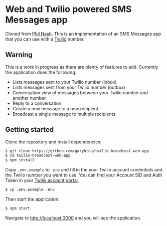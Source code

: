 # Web and Twilio powered SMS Messages app

Cloned from [Phil Nash](https://github.com/philnash/sms-messages-app). This is an implementation of an SMS Messages app that you can use with a [Twilio](https://twilio.com) number.

## Warning

This is a work in progress as there are plenty of features to add. Currently the application does the following:

* Lists messages sent to your Twilio number (inbox)
* Lists messages sent from your Twilio number (outbox)
* Conversation view of messages between your Twilio number and another number
* Reply to a conversation
* Create a new message to a new recipient
* Broadcast a single message to multiple recipients

## Getting started

Clone the repository and install dependencies:

```bash
$ git clone https://github.com/garyhtou/twilio-broadcast-web-app
$ cd twilio-broadcast-web-app
$ npm install
```

Copy `.env.example` to `.env` and fill in the your Twilio account credentials and the Twilio number you want to use. You can find your Account SID and Auth Token in your [Twilio account portal](https://www.twilio.com/user/account).

```bash
$ cp .env.example .env
```

Then start the application:

```bash
$ npm start
```

Navigate to [http://localhost:3000](http://localhost:3000) and you will see the application.
